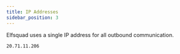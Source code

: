 ```yaml
---
title: IP Addresses
sidebar_position: 3
---
```


Elfsquad uses a single IP address for all outbound communication.

```
20.71.11.206
```
